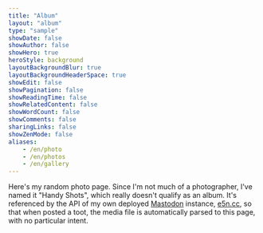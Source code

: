 ```yaml
---
title: "Album"
layout: "album"
type: "sample"
showDate: false
showAuthor: false
showHero: true
heroStyle: background
layoutBackgroundBlur: true
layoutBackgroundHeaderSpace: true
showEdit: false
showPagination: false
showReadingTime: false
showRelatedContent: false
showWordCount: false
showComments: false
sharingLinks: false
showZenMode: false
aliases:
    - /en/photo
    - /en/photos
    - /en/gallery
---
```


Here's my random photo page. Since I'm not much of a photographer, I've named it "Handy Shots", which really doesn't qualify as an album. It's referenced by the API of my own deployed [Mastodon](https://joinmastodon.org/) instance, [e5n.cc](https://e5n.cc), so that when posted a toot, the media file is automatically parsed to this page, with no particular intent.
